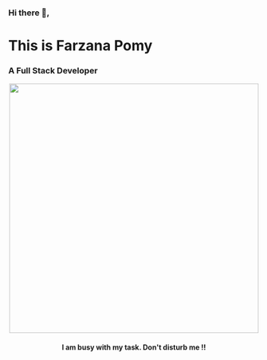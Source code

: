 

### Hi there 👋, 

<h1>This is Farzana Pomy</h1>

<h3>A Full Stack Developer</h3>

<div id="header" align="center">
  <img src="https://media.giphy.com/media/L1R1tvI9svkIWwpVYr/giphy.gif" width="500" width="500"/>
<h4  backgroundColor: "blue"
  color: "white">I am busy with my task. Don't disturb me !!</h4>
</div>


